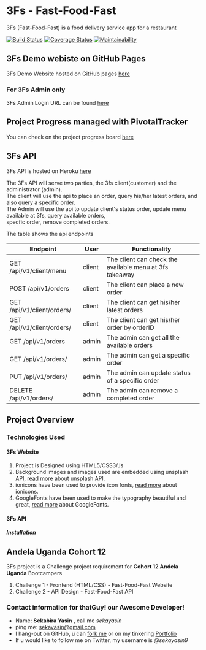 # 3Fs - Fast-Food-Fast
3Fs (Fast-Food-Fast) is a food delivery service app for a restaurant

[![Build Status](https://travis-ci.com/sekayasin/3Fs.svg?branch=dev)](https://travis-ci.com/sekayasin/3Fs)
[![Coverage Status](https://coveralls.io/repos/github/sekayasin/3Fs/badge.svg?branch=dev)](https://coveralls.io/github/sekayasin/3Fs?branch=dev)
[![Maintainability](https://api.codeclimate.com/v1/badges/265ca6d8e55d6437cffa/maintainability)](https://codeclimate.com/github/sekayasin/3Fs/maintainability)

## 3Fs Demo webiste on GitHub Pages
3Fs Demo Website hosted on GitHub pages <a href="https://sekayasin.github.io/3Fs/UI">here</a>
### For 3Fs Admin only
3Fs Admin Login URL can be found <a href="https://sekayasin.github.io/3Fs/UI/admin.html">here</a>

## Project Progress managed with PivotalTracker 
You can check on the project progress board <a href="https://www.pivotaltracker.com/n/projects/2195804">here</a>

## 3Fs API
3Fs API is hosted on Heroku <a href="https://sekayasin-3fs-api.herokuapp.com/">here</a>

The 3Fs API will serve two parties, the 3fs client(customer) and the administrator (admin).\
The client will use the api to place an order, query his/her latest orders, and also query a specific order.\
The Admin will use the api to update client's status order, update menu available at 3fs, query available orders,\
specfic order, remove completed orders.
 
The table shows the api endpoints

| Endpoint | User | Functionality |
| --- | --- | --- |
| GET /api/v1/client/menu | client | The client can check the available menu at 3fs takeaway |
| POST /api/v1/orders | client | The client can place a new order |
| GET /api/v1/client/orders/<clientUsername> | client | The client can get his/her latest orders |
| GET /api/v1/client/orders/<orderId> | client | The client can get his/her order by orderID |
| GET /api/v1/orders | admin | The admin can get all the available orders |
| GET /api/v1/orders/<orderID> | admin | The admin can get a specific order |
| PUT /api/v1/orders/<orderID> | admin | The admin can update status of a specific order |
| DELETE /api/v1/orders/<orderID> | admin | The admin can remove a completed order |
   
## Project Overview
### Technologies Used
#### 3Fs Website
1. Project is Designed using HTML5/CSS3/Js
2. Background images and images used are embedded using unsplash API, <a href="https://source.unsplash.com/">read more</a> about unsplash API.
3. ionicons have been used to provide icon fonts, <a href="https://ionicons.com/">read more</a> about ionicons.
4. GoogleFonts have been used to make the typography beautiful and great, <a href="https://fonts.google.com/">read more</a> about GoogleFonts. 

#### 3Fs API
##### Installation

## Andela Uganda Cohort 12
3Fs project is a Challenge project requirement for **Cohort 12 Andela Uganda** Bootcampers
1. Challenge 1 - Frontend (HTML/CSS) - Fast-Food-Fast Website
2. Challenge 2 - API Design - Fast-Food-Fast API 

### Contact information for thatGuy! our Awesome Developer!
- Name: **Sekabira Yasin** , call me *sekayasin*
- ping me: sekayasin@gmail.com
- I hang-out on GitHub, u can <a href="https://github.com/sekayasin">fork me</a> or on my tinkering <a href="https://sekayasin.me/">Portfolio</a>
- If u would like to follow me on Twitter, my username is *@sekayasin9*
